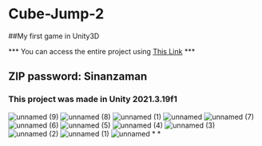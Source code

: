 # Cube-Jump-2
##My first game in Unity3D

*** You can access the entire project using [This Link](https://drive.google.com/file/d/1WoHalS-KvUJMzu9VTft0m70qCjAY-n8D/view?usp=drive_link) ***

## ZIP password: Sinanzaman

### **This project was made in Unity 2021.3.19f1**

![unnamed (9)](https://github.com/Sinanzaman/Cube-Jump-2/assets/97964919/b062b2ca-735c-4d21-8d49-404bb6c782b6/fb_250x250.jpg?raw=1)
![unnamed (8)](https://github.com/Sinanzaman/Cube-Jump-2/assets/97964919/c662be00-4e60-42a2-816e-f48e6b828682/fb_250x250.jpg?raw=1)
![unnamed (1)](https://github.com/Sinanzaman/Cube-Jump-2/assets/97964919/8f8f3598-0723-4d61-9bd5-5f75b32abf88/fb_250x250.jpg?raw=1)
![unnamed](https://github.com/Sinanzaman/Cube-Jump-2/assets/97964919/a737c2f1-899a-4afd-ba06-c26aacf23dab/fb_250x250.jpg?raw=1)
![unnamed (7)](https://github.com/Sinanzaman/Cube-Jump-2/assets/97964919/689ecb80-275c-43c7-8b2c-69842c3a0fe6/fb_250x250.jpg?raw=1)
![unnamed (6)](https://github.com/Sinanzaman/Cube-Jump-2/assets/97964919/a5c018de-6d5a-4a37-a795-744886db6843/fb_250x250.jpg?raw=1)
![unnamed (5)](https://github.com/Sinanzaman/Cube-Jump-2/assets/97964919/56d57d59-5e1f-41af-b2c6-185761a6c93e/fb_250x250.jpg?raw=1)
![unnamed (4)](https://github.com/Sinanzaman/Cube-Jump-2/assets/97964919/17c9db8a-c0f2-459e-ad3f-cc4985b71c81/fb_250x250.jpg?raw=1)
![unnamed (3)](https://github.com/Sinanzaman/Cube-Jump-2/assets/97964919/86322a2d-8677-4f30-8137-8f15b9932a68/fb_250x250.jpg?raw=1)
![unnamed (2)](https://github.com/Sinanzaman/Cube-Jump-2/assets/97964919/9defc918-11b4-4cce-a296-c6b73e8c81d5/fb_250x250.jpg?raw=1)
![unnamed (1)](https://github.com/Sinanzaman/Cube-Jump-2/assets/97964919/9fcabdf6-de8a-4b13-a755-4f05fadf9a23/fb_250x250.jpg?raw=1)
![unnamed](https://github.com/Sinanzaman/Cube-Jump-2/assets/97964919/c45a740b-9e76-4770-ace8-fbf905449b03/fb_250x250.jpg?raw=1)
*
*
